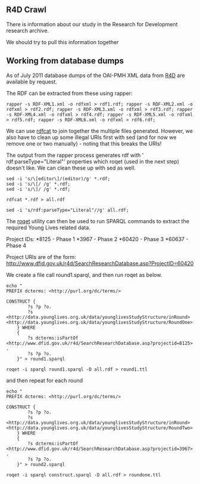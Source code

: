 ## R4D Crawl

There is information about our study in the Research for Development research archive.

We should try to pull this information together 


## Working from database dumps

As of July 2011 database dumps of the OAI-PMH XML data from [R4D](http://www.dfid.gov.uk/r4d/) are available by request. 

The RDF can be extracted from these using rapper:

```
rapper -s RDF-XML1.xml -o rdfxml > rdf1.rdf; rapper -s RDF-XML2.xml -o rdfxml > rdf2.rdf; rapper -s RDF-XML3.xml -o rdfxml > rdf3.rdf; rapper -s RDF-XML4.xml -o rdfxml > rdf4.rdf; rapper -s RDF-XML5.xml -o rdfxml > rdf5.rdf; rapper -s RDF-XML6.xml -o rdfxml > rdf6.rdf;
```

We can use [rdfcat](http://jena.sourceforge.net/javadoc/jena/rdfcat.html) to join together the multiple files generated. However, we also have to clean up some illegal URIs first with sed (and for now we remove one or two manually) - noting that this breaks the URIs!

The output from the rapper process generates rdf with ' rdf:parseType="Literal"' properties which roqet (used in the next step) doesn't like. We can clean these up with sed as well.

```
sed -i 's/\[editor\]/(editor)/g' *.rdf;
sed -i 's/\[/ /g' *.rdf;
sed -i 's/\]/ /g' *.rdf;

rdfcat *.rdf > all.rdf

sed -i 's/rdf:parseType="Literal"//g' all.rdf;
```

The [roqet](http://librdf.org/rasqal/roqet.html) utility can then be used to run SPARQL commands to extract the required Young Lives related data.


Project IDs:
*8125 - Phase 1
*3967 - Phase 2
*60420 - Phase 3
*60637 - Phase 4

Project URIs are of the form: http://www.dfid.gov.uk/r4d/SearchResearchDatabase.asp?ProjectID=60420

We create a file call round1.sparql, and then run roqet as below. 

```
echo "
PREFIX dcterms: <http://purl.org/dc/terms/>

CONSTRUCT {
		?s ?p ?o. 
		?s <http://data.younglives.org.uk/data/younglivesStudyStructure/inRound> <http://data.younglives.org.uk/data/younglivesStudyStructure/RoundOne>.
	} WHERE 
	{ 
		?s dcterms:isPartOf <http://www.dfid.gov.uk/r4d/SearchResearchDatabase.asp?projectid=8125> .
        ?s ?p ?o.
	}" > round1.sparql
```

```
roqet -i sparql round1.sparql -D all.rdf > round1.ttl
```

and then repeat for each round

```
echo "
PREFIX dcterms: <http://purl.org/dc/terms/>

CONSTRUCT {
		?s ?p ?o. 
		?s <http://data.younglives.org.uk/data/younglivesStudyStructure/inRound> <http://data.younglives.org.uk/data/younglivesStudyStructure/RoundTwo>.
	} WHERE 
	{ 
		?s dcterms:isPartOf <http://www.dfid.gov.uk/r4d/SearchResearchDatabase.asp?projectid=3967> .
        ?s ?p ?o.
	}" > round2.sparql 
	
roqet -i sparql construct.sparql -D all.rdf > roundone.ttl
```